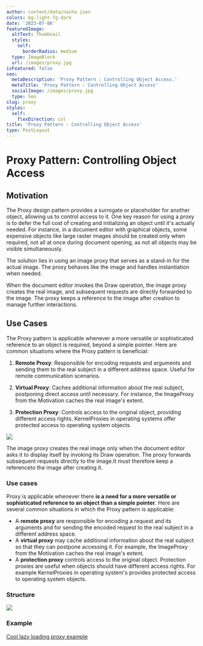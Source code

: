 ```yaml
---
author: content/data/nacho.json
colors: bg-light-fg-dark
date: '2023-07-06'
featuredImage:
  altText: Thumbnail
  styles:
    self:
      borderRadius: medium
  type: ImageBlock
  url: /images/proxy.jpg
isFeatured: false
seo:
  metaDescription: 'Proxy Pattern : Controlling Object Access.'
  metaTitle: 'Proxy Pattern : Controlling Object Access'
  socialImage: /images/proxy.jpg
  type: Seo
slug: proxy
styles:
  self:
    flexDirection: col
title: 'Proxy Pattern : Controlling Object Access'
type: PostLayout
---
```


# Proxy Pattern: Controlling Object Access


## Motivation

The Proxy design pattern provides a surrogate or placeholder for another object, allowing us to control access to it. One key reason for using a proxy is to defer the full cost of creating and initializing an object until it's actually needed. For instance, in a document editor with graphical objects, some expensive objects like large raster images should be created only when required, not all at once during document opening, as not all objects may be visible simultaneously.

The solution lies in using an image proxy that serves as a stand-in for the actual image. The proxy behaves like the image and handles instantiation when needed.

When the document editor invokes the Draw operation, the image proxy creates the real image, and subsequent requests are directly forwarded to the image. The proxy keeps a reference to the image after creation to manage further interactions.



## Use Cases

The Proxy pattern is applicable whenever a more versatile or sophisticated reference to an object is required, beyond a simple pointer. Here are common situations where the Proxy pattern is beneficial:

1.  **Remote Proxy**: Responsible for encoding requests and arguments and sending them to the real subject in a different address space. Useful for remote communication scenarios.
    
2.  **Virtual Proxy**: Caches additional information about the real subject, postponing direct access until necessary. For instance, the ImageProxy from the Motivation caches the real image's extent.
    
3.  **Protection Proxy**: Controls access to the original object, providing different access rights. KernelProxies in operating systems offer protected access to operating system objects.

![](/images/proxy-example.png)

The image proxy creates the real image only when the document editor asks it to display itself by invoking its Draw operation. The proxy forwards subsequent requests directly to the image.It must therefore keep a referenceto the image after creating it.

### Use cases

Proxy is applicable whenever there  **is a need for a more versatile or sophisticated reference to an object than a simple pointer**. Here are several common situations in which the Proxy pattern is applicable:

-   A  **remote proxy**  are responsible for encoding a request and its arguments and for sending the encoded request to the real subject in a different address space.
-   A  **virtual proxy**  may cache additional information about the real subject so that they can postpone accessing it. For example, the ImageProxy from the Motivation caches the real image's extent.
-   A  **protection proxy** controls access to the original object. Protection proxies are useful when objects should have different access rights. For example KernelProxies in operating system's provides protected access to operating system objects.

### Structure
![](/images/proxy-structure.png)


### Example 
[Cool lazy loading proxy example](https://stackblitz.com/edit/typescript-umzfn2?file=index.ts)